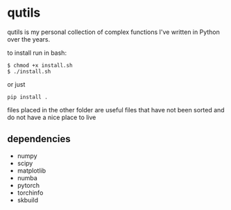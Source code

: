# qutils

qutils is my personal collection of complex functions I've written in Python over the years.

to install run in bash:
```
$ chmod +x install.sh
$ ./install.sh
```
or just
```
pip install .
```

files placed in the other folder are useful files that have not been sorted and do not have a nice place to live

## dependencies
 - numpy
 - scipy
 - matplotlib
 - numba
 - pytorch
 - torchinfo
 - skbuild